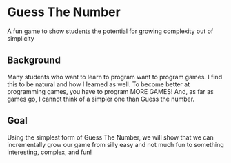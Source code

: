 # Guess The Number
A fun game to show students the potential for growing complexity out of simplicity

## Background
Many students who want to learn to program want to program games. I find this to be natural and how I learned as well. To become better at programming games, you have to program MORE GAMES! And, as far as games go, I cannot think of a simpler one than Guess the number. 

## Goal
Using the simplest form of Guess The Number, we will show that we can incrementally grow our game from silly easy and not much fun to something interesting, complex, and fun!

